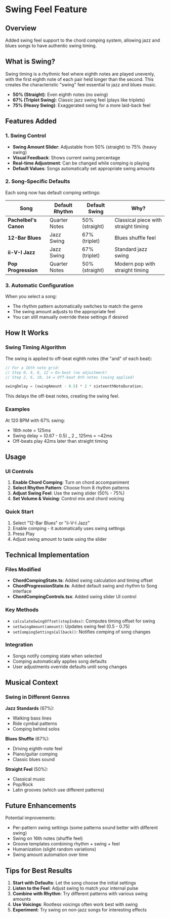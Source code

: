 # Swing Feel Feature

## Overview

Added swing feel support to the chord comping system, allowing jazz and blues songs to have authentic swing timing.

## What is Swing?

Swing timing is a rhythmic feel where eighth notes are played unevenly, with the first eighth note of each pair held longer than the second. This creates the characteristic "swing" feel essential to jazz and blues music.

- **50% (Straight)**: Even eighth notes (no swing)
- **67% (Triplet Swing)**: Classic jazz swing feel (plays like triplets)
- **75% (Heavy Swing)**: Exaggerated swing for a more laid-back feel

## Features Added

### 1. Swing Control

- **Swing Amount Slider**: Adjustable from 50% (straight) to 75% (heavy swing)
- **Visual Feedback**: Shows current swing percentage
- **Real-time Adjustment**: Can be changed while comping is playing
- **Default Values**: Songs automatically set appropriate swing amounts

### 2. Song-Specific Defaults

Each song now has default comping settings:

| Song                  | Default Rhythm | Default Swing  | Why?                                 |
| --------------------- | -------------- | -------------- | ------------------------------------ |
| **Pachelbel's Canon** | Quarter Notes  | 50% (straight) | Classical piece with straight timing |
| **12-Bar Blues**      | Jazz Swing     | 67% (triplet)  | Blues shuffle feel                   |
| **ii-V-I Jazz**       | Jazz Swing     | 67% (triplet)  | Standard jazz swing                  |
| **Pop Progression**   | Quarter Notes  | 50% (straight) | Modern pop with straight timing      |

### 3. Automatic Configuration

When you select a song:

- The rhythm pattern automatically switches to match the genre
- The swing amount adjusts to the appropriate feel
- You can still manually override these settings if desired

## How It Works

### Swing Timing Algorithm

The swing is applied to off-beat eighth notes (the "and" of each beat):

```typescript
// For a 16th note grid:
// Step 0, 4, 8, 12 = On-beat (no adjustment)
// Step 2, 6, 10, 14 = Off-beat 8th notes (swing applied)

swingDelay = (swingAmount - 0.5) * 2 * sixteenthNoteDuration;
```

This delays the off-beat notes, creating the swing feel.

### Examples

At 120 BPM with 67% swing:

- 16th note = 125ms
- Swing delay = (0.67 - 0.5) _ 2 _ 125ms = ~42ms
- Off-beats play 42ms later than straight timing

## Usage

### UI Controls

1. **Enable Chord Comping**: Turn on chord accompaniment
2. **Select Rhythm Pattern**: Choose from 8 rhythm patterns
3. **Adjust Swing Feel**: Use the swing slider (50% - 75%)
4. **Set Volume & Voicing**: Control mix and chord voicing

### Quick Start

1. Select "12-Bar Blues" or "ii-V-I Jazz"
2. Enable comping - it automatically uses swing settings
3. Press Play
4. Adjust swing amount to taste using the slider

## Technical Implementation

### Files Modified

- **ChordCompingState.ts**: Added swing calculation and timing offset
- **ChordProgressionState.ts**: Added default swing and rhythm to Song interface
- **ChordCompingControls.tsx**: Added swing slider UI control

### Key Methods

- `calculateSwingOffset(stepIndex)`: Computes timing offset for swing
- `setSwingAmount(amount)`: Updates swing feel (0.5 - 0.75)
- `setCompingSettingsCallback()`: Notifies comping of song changes

### Integration

- Songs notify comping state when selected
- Comping automatically applies song defaults
- User adjustments override defaults until song changes

## Musical Context

### Swing in Different Genres

**Jazz Standards** (67%):

- Walking bass lines
- Ride cymbal patterns
- Comping behind solos

**Blues Shuffle** (67%):

- Driving eighth-note feel
- Piano/guitar comping
- Classic blues sound

**Straight Feel** (50%):

- Classical music
- Pop/Rock
- Latin grooves (which use different patterns)

## Future Enhancements

Potential improvements:

- Per-pattern swing settings (some patterns sound better with different swing)
- Swing on 16th notes (shuffle feel)
- Groove templates combining rhythm + swing + feel
- Humanization (slight random variations)
- Swing amount automation over time

## Tips for Best Results

1. **Start with Defaults**: Let the song choose the initial settings
2. **Listen to the Feel**: Adjust swing to match your internal pulse
3. **Combine with Rhythm**: Try different patterns with various swing amounts
4. **Use Voicings**: Rootless voicings often work best with swing
5. **Experiment**: Try swing on non-jazz songs for interesting effects
